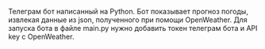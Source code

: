 Телеграм бот написанный на Python.
Бот показывает прогноз погоды, извлекая данные из json, полученного при помощи OpenWeather.
Для запуска бота в файле main.py нужно добавить токен телеграм бота и API key c OpenWeather.
